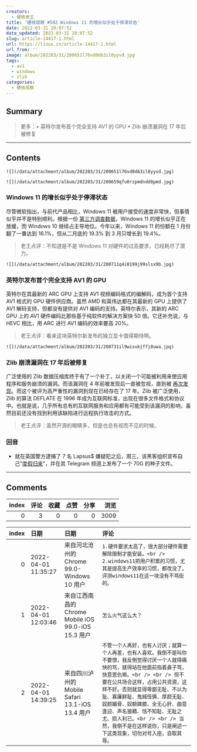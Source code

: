 ```yaml
---
creators:
  - 硬核老王
title: '硬核观察 #592 Windows 11 的增长似乎处于停滞状态'
date: 2022-03-31 20:07:52
date_updated: 2022-03-31 20:07:52
slug: article-14417-1.html
url: https://linux.cn/article-14417-1.html
url_from: ''
image: album/202203/31/200651l76vd0d63il0yyvd.jpg
tags:
  - av1
  - windows
  - zlib
categories:
  - 硬核观察
---
```


## Summary

> 更多：• 英特尔发布首个完全支持 AV1 的 GPU • Zlib 崩溃漏洞在 17 年后被修复

***

<!-- more -->

## Contents

`![](/data/attachment/album/202203/31/200651l76vd0d63il0yyvd.jpg)`

`![](/data/attachment/album/202203/31/200659qfu0rzpmdndd8pmd.jpg)`

### Windows 11 的增长似乎处于停滞状态

尽管微软指出，与前代产品相比，Windows 11 被用户接受的速度非常快，但事情似乎并不是特别顺利。根据一份 [第三方调查数据](https://www.theregister.com/2022/03/31/windows_11_stalls/)，Windows 11 的增长似乎正在放缓，而 Windows 10 继续占主导地位。今年以来，Windows 11 的份额在 1 月份翻了一番达到 16.1%，但从二月底的 19.3% 到 3 月只增长到 19.4%。

> 
> 老王点评：不知道是不是 Windows 11 对硬件的过高要求，已经耗尽了潜力。
> 
> 
> 

`![](/data/attachment/album/202203/31/200711q4i0199j99slsx9b.jpg)`

### 英特尔发布首个完全支持 AV1 的 GPU

英特尔在其最新的 ARC GPU 上支持 AV1 视频编码格式的编解码，成为首个支持 AV1 格式的 GPU 硬件供应商。虽然 AMD 和英伟达都在其最新的 GPU 上提供了 AV1 解码支持，但都没有提供对 AV1 编码的支持。英特尔表示，其新的 ARC GPU 上的 AV1 硬件编码比那些基于纯软件的解决方案快 50 倍。它还补充说，与 HEVC 相比，用 ARC 进行 AV1 编码的效率要高 20%。

> 
> 老王点评：看来这块英特尔新发布的独立显卡值得期待啊。
> 
> 
> 

`![](/data/attachment/album/202203/31/200731il9wisukjffj8uwa.jpg)`

### Zlib 崩溃漏洞在 17 年后被修复

广泛使用的 Zlib 数据压缩库终于有了一个补丁，以关闭一个可能被利用来使应用程序和服务崩溃的漏洞。而该漏洞在 4 年前被发现后一直被忽视，直到被 [再次发现](https://www.theregister.com/2022/03/30/zlib_data_bug/)。而这个被评为高严重性的漏洞到现在已经存在了 17 年。Zlib 被广泛使用，Zlib 的算法 DEFLATE 在 1996 年成为互联网标准，出现在很多文件格式和协议中。也就是说，几乎所有总有的互联网服务和应用都有可能受到该漏洞的影响，虽然目前还没有找到利用该缺陷进行远程执行攻击的方式。

> 
> 老王点评：虽然开源的眼睛多，但是也总有视而不见的时候。
> 
> 
> 

### 回音

* 就在英国警方逮捕了 7 名 Lapsus$ 嫌疑犯之后，周三，该黑客组织宣布自己“[度假归来](https://www.theverge.com/2022/3/30/23003194/lapsus-gang-new-hack-apple-facebook-globant)”，并在其 Telegram 频道上发布了一个 70G 的种子文件。

***

## Comments


|   index |   评论 |   收藏 |   点赞 |   分享 |   浏览 |
|--------:|-------:|-------:|-------:|-------:|-------:|
|       0 |      3 |      0 |      0 |      0 |   3009 |

|   index | 日期                | 日期                                                | 评论                                                                                                                                                                                                                                                                                                                                                                                                                                                 |
|--------:|:--------------------|:----------------------------------------------------|:-----------------------------------------------------------------------------------------------------------------------------------------------------------------------------------------------------------------------------------------------------------------------------------------------------------------------------------------------------------------------------------------------------------------------------------------------------|
|       0 | 2022-04-01 11:35:27 | 来自河北沧州的 Chrome 99.0-Windows 10 用户          | `1.硬件要求太高了，很大部分硬件需要解除限制才能安装。<br /> 2.windows11把用户积累的习惯，尤其是提高生产效率的习惯，都改没了。评测windows11在这一块没有不骂街的。`                                                                                                                                                                                                                                                                                    |
|       1 | 2022-04-01 12:03:46 | 来自江西南昌的 Chrome Mobile iOS 99.0-iOS 15.3 用户 | `怎么火气这么大？`                                                                                                                                                                                                                                                                                                                                                                                                                                   |
|       2 | 2022-04-01 14:39:25 | 来自四川泸州的 Mobile Safari 13.1-iOS 13.4 用户     | `不管一个人再好，也有人讨厌；就算一个人再差，也有人喜欢。我倒不是叫你不要恨，我反倒觉得讨厌一个人就得痛快的骂，就得站在他面前指着鼻子骂，快意恩仇嘛。<br /> <br /> 但不要在公共场合这样，占用公共资源，这样不好。否则就显得卑鄙无耻、不以为耻、寡廉鲜耻、鬼蜮伎俩、厚颜无耻、奴颜媚骨、奴额婢膝、全无心肝、曲意逢迎、声名狼藉、恬不知耻、无耻之尤、损人利已。<br /> <br /> 当然，我倒不是在这样说你，只是阐述一下这类现象，切勿对号入座，自取其辱。` |
